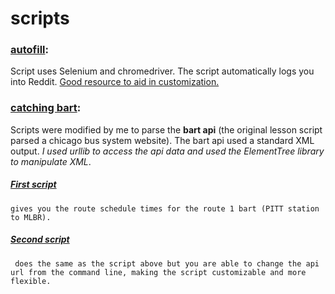 # scripts

### [autofill](https://github.com/BMariscal/scripts/blob/master/auto_fill.py):
Script uses Selenium and chromedriver. The script automatically logs you into Reddit. [Good resource to aid in customization.](http://selenium-python.readthedocs.io/locating-elements.html)


### [catching bart](https://github.com/BMariscal/python_programming_language/tree/master/lesson_1):

Scripts were modified by me to parse the <b>bart api</b> (the original lesson script parsed a chicago bus system website). The bart api used a standard XML output. <em>I used urllib to access the api data and used the ElementTree library to manipulate XML</em>.

 ##### [First script](https://github.com/BMariscal/python_programming_language/blob/master/lesson_1/catching_bart.py)
    gives you the route schedule times for the route 1 bart (PITT station to MLBR).

 ##### [Second script](https://github.com/BMariscal/python_programming_language/blob/master/lesson_1/cmd_catching_bart.py)
     does the same as the script above but you are able to change the api url from the command line, making the script customizable and more flexible.
 
